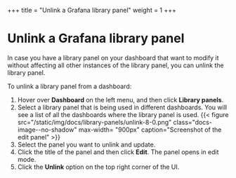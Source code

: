 +++
title = "Unlink a Grafana library panel"
weight = 1
+++

# Unlink a Grafana library panel

In case you have a library panel on your dashboard that want to modify it without affecting all other instances of the library panel, you can unlink the library panel.

To unlink a library panel from a dashboard:

1. Hover over **Dashboard** on the left menu, and then click **Library panels**.
1. Select a library panel that is being used in different dashboards. You will see a list of all the dashboards where the library panel is used.
   {{< figure src="/static/img/docs/library-panels/unlink-8-0.png" class="docs-image--no-shadow" max-width= "900px" caption="Screenshot of the edit panel" >}}
1. Select the panel you want to unlink and update.
1. Click the title of the panel and then click **Edit**. The panel opens in edit mode.
1. Click the **Unlink** option on the top right corner of the UI.